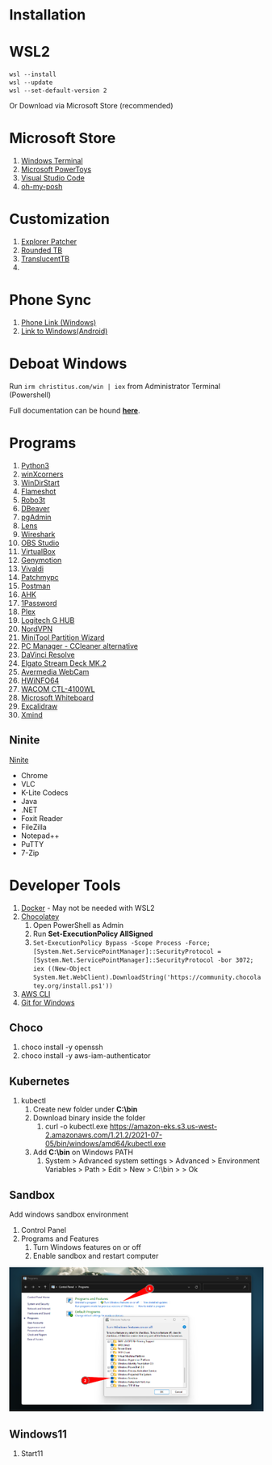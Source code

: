 # Installation

# WSL2

```
wsl --install
wsl --update
wsl --set-default-version 2
```

Or Download via Microsoft Store (recommended)

# Microsoft Store

1. [Windows Terminal](https://apps.microsoft.com/store/detail/windows-terminal/9N0DX20HK701?hl=en-us&gl=us)
2. [Microsoft PowerToys](https://apps.microsoft.com/store/detail/microsoft-powertoys/XP89DCGQ3K6VLD?hl=en-us&gl=us)
3. [Visual Studio Code](https://apps.microsoft.com/store/detail/visual-studio-code/XP9KHM4BK9FZ7Q?hl=en-us&gl=us)
4. [oh-my-posh](https://apps.microsoft.com/store/detail/ohmyposh/XP8K0HKJFRXGCK)


# Customization

1. [Explorer Patcher](https://github.com/valinet/ExplorerPatcher)
2. [Rounded TB](https://apps.microsoft.com/store/detail/9MTFTXSJ9M7F?hl=en-us&gl=US)
3. [TranslucentTB](https://apps.microsoft.com/detail/9PF4KZ2VN4W9?hl=en-us&gl=US)
4. 
# Phone Sync
<!-- [Intel Unison - Windows](https://apps.microsoft.com/store/detail/intel%C2%AE-unison%E2%84%A2/9PP9GZM2GN26?hl=en-us&gl=us)
[Intel Unison - Android](https://play.google.com/store/apps/details?id=com.intel.mde&gl=US) -->
1. [Phone Link (Windows)](https://apps.microsoft.com/store/detail/phone-link/9NMPJ99VJBWV)
2. [Link to Windows(Android)](https://play.google.com/web/store/apps/details?id=com.microsoft.appmanager&hl=en_AU&gl=US&pli=1)

# Deboat Windows

Run `irm christitus.com/win | iex` from Administrator Terminal (Powershell)

Full documentation can be hound [**here**](https://christitus.com/windows-11-perfect-install/).
# Programs

1. [Python3](https://www.python.org/downloads/)
2. [winXcorners](https://github.com/vhanla/winxcorners/releases)
3. [WinDirStart](https://windirstat.net/download.html)
4. [Flameshot](https://github.com/flameshot-org/flameshot/releases/latest)
5. [Robo3t](https://robomongo.org/download)
6. [DBeaver](https://dbeaver.io/download/)
7. [pgAdmin](https://www.pgadmin.org/download/pgadmin-4-windows/)
8. [Lens](https://k8slens.dev)
9. [Wireshark](https://www.wireshark.org/#download)
10. [OBS Studio](https://obsproject.com/download)
11. [VirtualBox](https://www.virtualbox.org/wiki/Downloads)
12. [Genymotion](https://www.genymotion.com/download/)
13. [Vivaldi](https://vivaldi.com)
14. [Patchmypc](https://patchmypc.com/home-updater)
15. [Postman](https://www.postman.com/downloads/)
16. [AHK](https://www.autohotkey.com)
17. [1Password](https://1password.com/downloads/windows/)
18. [Plex](https://www.plex.tv/media-server-downloads/#plex-app)
19. [Logitech G HUB](https://www.logitechg.com/en-us/innovation/g-hub.html)
20. [NordVPN](https://nordvpn.com/download/windows/)
21. [MiniTool Partition Wizard](https://www.partitionwizard.com/download.html)
22. [PC Manager - CCleaner alternative](https://pcmanager-en.microsoft.com/)
23. [DaVinci Resolve](https://www.blackmagicdesign.com/products/davinciresolve)
24. [Elgato Stream Deck MK.2](https://www.elgato.com/en/downloads)
25. [Avermedia WebCam](https://www.avermedia.com/en/product-detail/PW513#download)
26. [HWiNFO64](https://www.hwinfo.com/download/)
27. [WACOM CTL-4100WL](https://www.wacom.com/en-us/support/product-support/drivers)
28. [Microsoft Whiteboard](https://www.microsoft.com/store/apps/9mspc6mp8fm4)
29. [Excalidraw](https://excalidraw.com/)
30. [Xmind](https://xmind.app/download/)

## Ninite
[Ninite](https://ninite.com)

- Chrome
- VLC
- K-Lite Codecs
- Java
- .NET
- Foxit Reader
- FileZilla
- Notepad++
- PuTTY
- 7-Zip

# Developer Tools

1. [Docker](https://www.docker.com/products/docker-desktop) - May not be needed with WSL2
2. [Chocolatey](https://chocolatey.org/install)
   1. Open PowerShell as Admin
   2. Run **Set-ExecutionPolicy AllSigned**
   3. ``` Set-ExecutionPolicy Bypass -Scope Process -Force; [System.Net.ServicePointManager]::SecurityProtocol = [System.Net.ServicePointManager]::SecurityProtocol -bor 3072; iex ((New-Object System.Net.WebClient).DownloadString('https://community.chocolatey.org/install.ps1')) ```
3. [AWS CLI](https://awscli.amazonaws.com/AWSCLIV2.msi)
4. [Git for Windows](https://gitforwindows.org)


## Choco

1. choco install -y openssh
2. choco install -y aws-iam-authenticator

## Kubernetes

1. kubectl
   1. Create new folder under **C:\bin**
   2. Download binary inside the folder 
      1. curl -o kubectl.exe https://amazon-eks.s3.us-west-2.amazonaws.com/1.21.2/2021-07-05/bin/windows/amd64/kubectl.exe
   3. Add **C:\bin** on Windows PATH
      1.  System > Advanced system settings > Advanced > Environment Variables > Path > Edit > New > C:\bin > > Ok

## Sandbox

Add windows sandbox environment

1. Control Panel
2. Programs and Features
   1. Turn Windows features on or off
   2. Enable sandbox and restart computer

![picture 1](../../images/65067858b45866139a2ef25b3c10aea2a9b10509965acc7f8bb8816964fe9072.png)

## Windows11

1. Start11